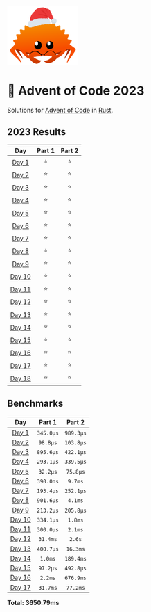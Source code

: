 <img src="./.assets/christmas_ferris.png" width="164">

# 🎄 Advent of Code 2023

Solutions for [Advent of Code](https://adventofcode.com/) in [Rust](https://www.rust-lang.org/).

<!--- advent_readme_stars table --->
## 2023 Results

| Day | Part 1 | Part 2 |
| :---: | :---: | :---: |
| [Day 1](https://adventofcode.com/2023/day/1) | ⭐ | ⭐ |
| [Day 2](https://adventofcode.com/2023/day/2) | ⭐ | ⭐ |
| [Day 3](https://adventofcode.com/2023/day/3) | ⭐ | ⭐ |
| [Day 4](https://adventofcode.com/2023/day/4) | ⭐ | ⭐ |
| [Day 5](https://adventofcode.com/2023/day/5) | ⭐ | ⭐ |
| [Day 6](https://adventofcode.com/2023/day/6) | ⭐ | ⭐ |
| [Day 7](https://adventofcode.com/2023/day/7) | ⭐ | ⭐ |
| [Day 8](https://adventofcode.com/2023/day/8) | ⭐ | ⭐ |
| [Day 9](https://adventofcode.com/2023/day/9) | ⭐ | ⭐ |
| [Day 10](https://adventofcode.com/2023/day/10) | ⭐ | ⭐ |
| [Day 11](https://adventofcode.com/2023/day/11) | ⭐ | ⭐ |
| [Day 12](https://adventofcode.com/2023/day/12) | ⭐ | ⭐ |
| [Day 13](https://adventofcode.com/2023/day/13) | ⭐ | ⭐ |
| [Day 14](https://adventofcode.com/2023/day/14) | ⭐ | ⭐ |
| [Day 15](https://adventofcode.com/2023/day/15) | ⭐ | ⭐ |
| [Day 16](https://adventofcode.com/2023/day/16) | ⭐ | ⭐ |
| [Day 17](https://adventofcode.com/2023/day/17) | ⭐ | ⭐ |
| [Day 18](https://adventofcode.com/2023/day/18) | ⭐ | ⭐ |
<!--- advent_readme_stars table --->

<!--- benchmarking table --->
## Benchmarks

| Day | Part 1 | Part 2 |
| :---: | :---: | :---:  |
| [Day 1](./src/bin/01.rs) | `345.0µs` | `989.3µs` |
| [Day 2](./src/bin/02.rs) | `98.8µs` | `103.8µs` |
| [Day 3](./src/bin/03.rs) | `895.6µs` | `422.1µs` |
| [Day 4](./src/bin/04.rs) | `293.1µs` | `339.5µs` |
| [Day 5](./src/bin/05.rs) | `32.2µs` | `75.8µs` |
| [Day 6](./src/bin/06.rs) | `390.0ns` | `9.7ms` |
| [Day 7](./src/bin/07.rs) | `193.4µs` | `252.1µs` |
| [Day 8](./src/bin/08.rs) | `901.6µs` | `4.1ms` |
| [Day 9](./src/bin/09.rs) | `213.2µs` | `205.8µs` |
| [Day 10](./src/bin/10.rs) | `334.1µs` | `1.8ms` |
| [Day 11](./src/bin/11.rs) | `300.0µs` | `2.1ms` |
| [Day 12](./src/bin/12.rs) | `31.4ms` | `2.6s` |
| [Day 13](./src/bin/13.rs) | `400.7µs` | `16.3ms` |
| [Day 14](./src/bin/14.rs) | `1.0ms` | `189.4ms` |
| [Day 15](./src/bin/15.rs) | `97.2µs` | `492.8µs` |
| [Day 16](./src/bin/16.rs) | `2.2ms` | `676.9ms` |
| [Day 17](./src/bin/17.rs) | `31.7ms` | `77.2ms` |

**Total: 3650.79ms**
<!--- benchmarking table --->

